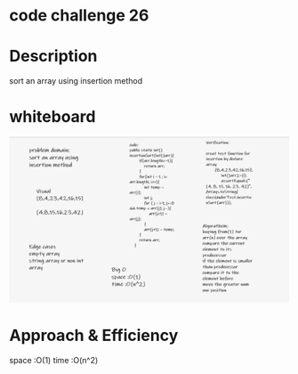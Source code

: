 # code challenge 26
# Description

sort an array using insertion method

# whiteboard
![insertion sort](Images/insertionSort.PNG)

# Approach & Efficiency
space :O(1)
time :O(n^2)


